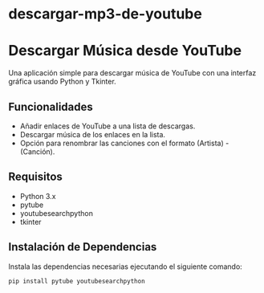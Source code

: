 # descargar-mp3-de-youtube
# Descargar Música desde YouTube

Una aplicación simple para descargar música de YouTube con una interfaz gráfica usando Python y Tkinter.

## Funcionalidades

- Añadir enlaces de YouTube a una lista de descargas.
- Descargar música de los enlaces en la lista.
- Opción para renombrar las canciones con el formato (Artista) - (Canción).

## Requisitos

- Python 3.x
- pytube
- youtubesearchpython
- tkinter

## Instalación de Dependencias

Instala las dependencias necesarias ejecutando el siguiente comando:

```bash
pip install pytube youtubesearchpython

